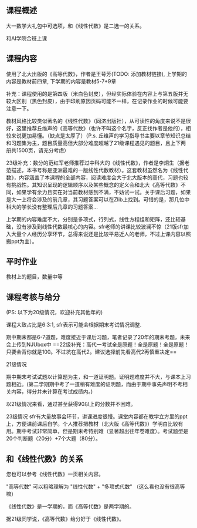 ## 课程概述

大一数学大礼包中可选项，和《线性代数》是二选一的关系。

和AI学院合班上课

## 课程内容

使用了北大出版的《高等代数》，作者是王萼芳(TODO: 添加教材链接), 上学期的内容是教材前四章, 下学期的内容是教材5-7+9章

补充：课程使用的是第四版（米白色封皮），但经实际体验在内容上与第五版并无较大区别（黑色封皮），由于印刷原因页码可能不一样，在记录作业的时候可能要注意一下。

教材风格比较类似著名的《线性代数》（同济出版社），从可读性的角度来说不是很好，这里推荐丘维声的《高等代数》（也许不叫这个名字，反正找作者是他的），相较来说更加易懂。（缺点是太厚了）（P.s. 丘维声的学习指导书主要以章节知识总结和习题集为主，题目质量高但大部分难度超越了21级课程遇见的题目，且上下两册共1500页，请充分考虑）

23级补充：数分的范红军老师推荐过中科大的《线性代数》，作者是李炯生（据老范描述，本书号称是亚洲最难的一版线性代数教材）。这套教材虽然名为《线性代数》，内容涵盖了本课程的全部内容，阅读难度会大于北大版本的高代，习题也较有挑战性。其知识呈现的逻辑顺序以及某些概念的定义会和北大《高等代数》不同，如果学有余力且实在对当前教材感到不满，不妨试一试。关于课后习题，如果是大一上将会涉及的前几章，其习题答案可以在Zlib上找到。可惜的是，那几位中科大的学长没有整理后几章的习题答案...

上学期的内容难度不大，分别是多项式，行列式，线性方程组和矩阵，还比较基础，没有涉及到线性代数最核心的内容。sfr老师的讲课比较波澜不惊（21版sfr加入大量个人经历分享环节，总得来说还是比较平易近人的老师，不过上课内容以照搬ppt为主）。

## 平时作业

教材上的题目，数量中等

## 课程考核与给分

(PS: 以下为20级情况，欢迎补充其他年的)

课程大致占比是6:3:1, sfr表示可能会根据期末考试情况调整. 

期中期末都是6-7道题，难度接近于课后习题，笔者记录了20年的期末考题，未来会上传到NJUbox中
==22级补充：高代一考试全是原题！全是原题！全是原题！只要会背你就是100。不过坑在高代2。建议选择前先看高代2再慎重决定==

21级情况

期中期末考试试题以计算题为主，和一道证明题。证明题难度并不大，与课本上习题相近。(第二学期期中考了一道稍有难度的证明题，而由于期中事先声明不考相关内容，得分并未计算在考试成绩内。)

以21级情况来看，通过甚至获得90以上的分数并不困难。

23级情况
sfr有大量故事会环节，讲课进度很慢。课堂内容都在教学立方里的ppt上，方便课前课后自学。个人推荐把教材（北大版《高等代数》）学明白比较有用。期中考试非常简单，但是期末考特别难（显著超出往年卷难度）。考试题型是20个判断题（20分）+7个大题（80分）。

## 和《线性代数》的关系
您也可以参考《线性代数》一页相关内容。

"高等代数" 可以粗略理解为 "线性代数" + "多项式代数" （这么看也没有很高等嘛）

《线性代数》是一学期的，而《高等代数》是两学期的。

据21级同学说，《高等代数》给分好于《线性代数》。
